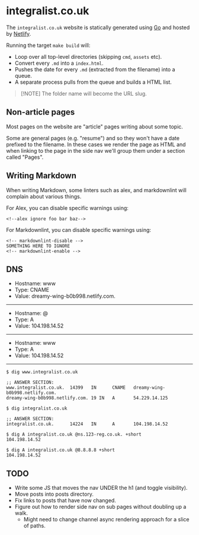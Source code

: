 # integralist.co.uk

The `integralist.co.uk` website is statically generated using [Go][1] and
hosted by [Netlify][2].

Running the target `make build` will:

- Loop over all top-level directories (skipping `cmd`, `assets` etc).
- Convert every `.md` into a `index.html`.
- Pushes the date for every `.md` (extracted from the filename) into a queue.
- A separate process pulls from the queue and builds a HTML list.

> \[!NOTE\]
> The folder name will become the URL slug.

## Non-article pages

Most pages on the website are "article" pages writing about some topic.

Some are general pages (e.g. "resume") and so they won't have a date prefixed to
the filename. In these cases we render the page as HTML and when linking to the
page in the side nav we'll group them under a section called "Pages".

## Writing Markdown

When writing Markdown, some linters such as alex, and markdownlint will complain
about various things.

For Alex, you can disable specific warnings using:

```plain
<!--alex ignore foo bar baz-->
```

For Markdownlint, you can disable specific warnings using:

```plain
<!-- markdownlint-disable -->
SOMETHING HERE TO IGNORE
<!-- markdownlint-enable -->
```

## DNS

- Hostname: www
- Type: CNAME
- Value: dreamy-wing-b0b998.netlify.com.

______________________________________________________________________

- Hostname: @
- Type: A
- Value: 104.198.14.52

______________________________________________________________________

- Hostname: www
- Type: A
- Value: 104.198.14.52

______________________________________________________________________

```shell
$ dig www.integralist.co.uk

;; ANSWER SECTION:
www.integralist.co.uk.  14399   IN      CNAME   dreamy-wing-b0b998.netlify.com.
dreamy-wing-b0b998.netlify.com. 19 IN   A       54.229.14.125

$ dig integralist.co.uk

;; ANSWER SECTION:
integralist.co.uk.      14224   IN      A       104.198.14.52

$ dig A integralist.co.uk @ns.123-reg.co.uk. +short
104.198.14.52

$ dig A integralist.co.uk @8.8.8.8 +short
104.198.14.52
```

## TODO

- Write some JS that moves the nav UNDER the h1 (and toggle visibility).
- Move posts into posts directory.
- Fix links to posts that have now changed.
- Figure out how to render side nav on sub pages without doubling up a walk.
  - Might need to change channel async rendering approach for a slice of paths.

[1]: https://go.dev/
[2]: https://www.netlify.com/
